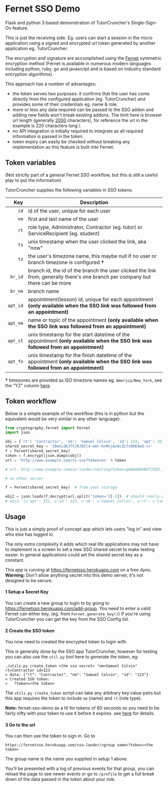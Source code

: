 # Fernet SSO Demo

Flask and python 3 based demonstration of TutorCruncher's Single-Sign-On feature.

This is just the receiving side. Eg. users can start a session in the micro application using a 
signed and encrypted url token generated by another application eg. TutorCruncher.

The encryption and signature are accomplished using the [Fernet](https://github.com/fernet) symmetric encryption 
method (Fernet is available in numerous modern languages including python, ruby, go and javascript and 
is based on industry standard encryption algorithms).

This approach has a number of advantages:
* the token serves two purposes: it confirms that the user has come directly from the configured application
 (eg. TutorCruncher) and provides some of their credentials eg. name & role.
* more or less any data required can be passed to the SSO addon and adding new fields won't break existing addons. 
The limit here is browser url length (generally 
[2000](http://stackoverflow.com/questions/417142/what-is-the-maximum-length-of-a-url-in-different-browsers) 
characters), for reference the url in the example is 220 characters long.\
* no API integration is initially required to integrate as all required information is passed in the token.
* token expiry can easily be checked without breaking any implementation as this feature is built into Fernet. 

## Token variables

(Not strictly part of a general Fernet SSO workflow, but this is still a useful play to put the information)

TutorCruncher supplies the following variables in SSO tokens:

| Key     | Description                                                                                                                         |
|--------:|-------------------------------------------------------------------------------------------------------------------------------------|
|`id`     | id of the user, unique for each user                                                                                                |
|`nm`     | first and last name of the user                                                                                                     |
|`rt`     | role type, Administrator, Contractor (eg. tutor) or ServiceRecipient (eg. student)                                                  |
|`ts`     | unix timestamp when the user clicked the link, aka "now"                                                                            | 
|`tz`     | the user's timezone name, this maybe null if no user or branch timezone is configured **†**                                         | 
|`br_id`  | branch id, the id of the branch the user clicked the link from, generally there's one branch per company but there can be more      |
|`br_nm`  | branch name                                                                                                                         |
|`apt_id` | appointment(lesson) id, unique for each appointment **(only available when the SSO link was followed from an appointment)**         |
|`apt_nm` | name or topic of the appointment **(only available when the SSO link was followed from an appointment)**                            |
|`apt_st` | unix timestamp for the start datetime of the appointment **(only available when the SSO link was followed from an appointment)**    |
|`apt_fn` | unix timestamp for the finish datetime of the appointment  **(only available when the SSO link was followed from an appointment)**  |

**†** timezones are provided as ISO timezone names eg. `America/New_York`, see the "YZ" column 
[here](https://en.wikipedia.org/wiki/List_of_tz_database_time_zones).

## Token workflow

Below is a simple example of the workflow (this is in python but the equivalent would be 
very similar in any other language):

```python
from cryptography.fernet import Fernet
import json

obj = {'rt': 'Contractor', 'nm': 'Samuel Colvin', 'id': 123, 'apt': 321}
shared_secret_key = '38mnLQKJf5J0J0Il4-wHr-KnMnjAz8cZLTvDHEAwU-c='
f = Fernet(shared_secret_key)
token = f.encrypt(json.dumps(obj))
url = 'http://www.example.com/tc-sso?token=%s' % token

# url: http://www.example.comsso-lander/testing?token=gAAAAABXBOTJZGO_-1ORdEHFSktCrUXVNNgMEIjc6IrlDyjjPzPAkn36S2-4-fKG1eFT1DlGUjAgTD3SLsO1XCgh-6MIj0x0bTYuXtrRKvu1Y6XPY8QDXWAm5B9Qr8NoThnhUZ3P36vBisUvusQaz8xQSqy26dU5rrMZ3X9YR6hdiuV-VUqM1Qw=

# on other server

f = Fernet(shared_secret_key)  # from your storage

obj2 = json.loads(f.decrypt(url.split('token=')[-1])  # should really use a proper url parser
# obj2: {u'apt': 321, u'id': 123, u'nm': u'Samuel Colvin', u'rt': u'Contractor'}
```

## Usage

This is just a simply proof of concept app which lets users "log in" and view who else has logged in.

The only extra complexity it adds which real life applications may not have to implement is a screen to set a 
new SSO shared secret to make testing easier. In general applications could set the shared secret key as a constant.

This app is running at https://fernetsso.herokuapp.com on a free dyno. **Warning:** Don't allow anything secret into
this demo server, it's not designed to be secure.

#### 1 Setup a Secret Key

You can create a new group to login to by going to https://fernetsso.herokuapp.com/add-group. You need to enter a 
valid Fernet can either key, (eg. from `Fernet.generate_key()`) if you're using TutorCruncher you can get the key from
the SSO Config list.

#### 2 Create the SSO token

You now need to created the encrypted token to login with. 

This is generally done by the SSO app TutorCruncher, however for testing you can also use the `util.py` tool 
here to generate the token, eg:

```shell
./utils.py create_token <the sso secret> "nm=Samuel Colvin" rt=Contractor id=123
> data: {"rt": "Contractor", "nm": "Samuel Colvin", "id": "123"}
> Created SSO token:
>   ?token=<the token>
```

The `utils.py create_token` script can take any arbitrary key:value pairs but this app requires the token to include
`nm` (name) and `rt` (role type).

**Note:** fernet-sso-demo as a ttl for tokens of 60 seconds so you need to be fairly nifty with your token to use it
before it expires. see [here](https://cryptography.io/en/latest/fernet/#cryptography.fernet.Fernet.decrypt) for details.

#### 3 Go to the url

You can then use the token to sign in. Go to 

```
https://fernetsso.herokuapp.com/sso-lander/<group name>?token=<the token>
```

The group name is the name you supplied in setup 1 above.

You'll be presented with a log of previous events for that group, you can reload the page to see newer events or
go to `/profile` to get a full break down of the data passed in the token about your role.
